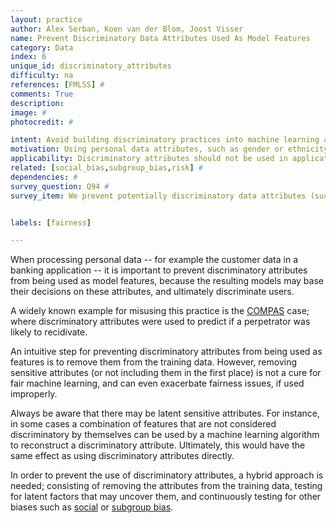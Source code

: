 ```yaml
---
layout: practice
author: Alex Serban, Koen van der Blom, Joost Visser
name: Prevent Discriminatory Data Attributes Used As Model Features
category: Data
index: 6
unique_id: discriminatory_attributes
difficulty: na
references: [FMLSS] #
comments: True
description:
image: #
photocredit: #

intent: Avoid building discriminatory practices into machine learning applications. #
motivation: Using personal data attributes, such as gender or ethnicity, as features of machine learning algorithms introduces discriminatory bias, and ultimately leads to models with a negative impact on society. #
applicability: Discriminatory attributes should not be used in applications with a direct or indirect impact on human lives, society or the environment. #
related: [social_bias,subgroup_bias,risk] #
dependencies: #
survey_question: Q94 #
survey_item: We prevent potentially discriminatory data attributes (such as gender or ethnicity) from being used as model features.


labels: [fairness]

---
```


When processing personal data -- for example the customer data in a banking application -- it is important to prevent discriminatory attributes from being used as model features, because the resulting models may base their decisions on these attributes, and ultimately discriminate users.

A widely known example for misusing this practice is the <a href="https://www.propublica.org/article/machine-bias-risk-assessments-in-criminal-sentencing">COMPAS</a> case; where discriminatory attributes were used to predict if a perpetrator was likely to recidivate.

An intuitive step for preventing discriminatory attributes from being used as features is to remove them from the training data.
However, removing sensitive attributes (or not including them in the first place) is not a cure for fair machine learning, and can even exacerbate fairness issues, if used improperly.

Always be aware that there may be latent sensitive attributes. For instance, in some cases a combination of features that are not considered discriminatory by themselves can be used by a machine learning algorithm to reconstruct a discriminatory attribute. Ultimately, this would have the same effect as using discriminatory attributes directly.

In order to prevent the use of discriminatory attributes, a hybrid approach is needed; consisting of removing the attributes from the training data, testing for latent factors that may uncover them, and continuously testing for other biases such as <a href="/best_practices/01-social_bias/">social</a> or <a href="/best_practices/02-subgroup_bias/">subgroup bias</a>.


